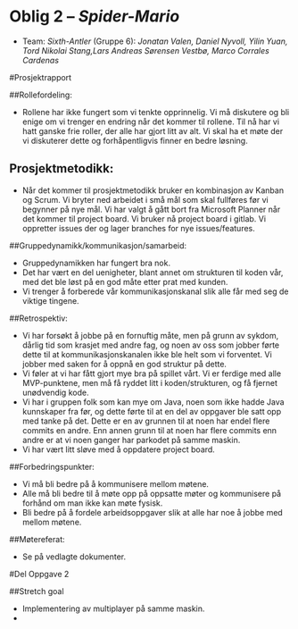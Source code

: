 # Oblig 2 – *Spider-Mario*

* Team: *Sixth-Antler* (Gruppe 6): *Jonatan Valen, Daniel Nyvoll, Yilin Yuan, Tord Nikolai Stang,Lars Andreas Sørensen Vestbø, Marco Corrales Cardenas*

#Prosjektrapport

##Rollefordeling:
- Rollene har ikke fungert som vi tenkte opprinnelig. Vi må diskutere og bli enige om vi trenger en endring når det kommer til rollene. Til nå har vi hatt ganske frie roller, der alle har gjort litt av alt. Vi skal ha et møte der vi diskuterer dette og forhåpentligvis finner en bedre løsning.

## Prosjektmetodikk:
- Når det kommer til prosjektmetodikk bruker en kombinasjon av Kanban og Scrum. Vi bryter ned arbeidet i små mål som skal fullføres før vi begynner på nye mål. Vi har valgt å gått bort fra Microsoft Planner når det kommer til project board. Vi bruker nå project board i gitlab. Vi oppretter issues der og lager branches for nye issues/features.

##Gruppedynamikk/kommunikasjon/samarbeid:
- Gruppedynamikken har fungert bra nok.
- Det har vært en del uenigheter, blant annet om strukturen til koden vår,  med det ble løst på en god måte etter prat med kunden. 
- Vi trenger å forberede vår kommunikasjonskanal slik alle får med seg de viktige tingene.

##Retrospektiv:
- Vi har forsøkt å jobbe på en fornuftig måte, men på grunn av sykdom, dårlig tid som krasjet med andre fag, og noen av oss som jobber førte dette til at kommunikasjonskanalen ikke ble helt som vi forventet. Vi jobber med saken for å oppnå en god struktur på dette.
- Vi føler at vi har fått gjort mye bra på spillet vårt. Vi er ferdige med alle MVP-punktene, men må få ryddet litt i koden/strukturen, og få fjernet unødvendig kode. 
- Vi har i gruppen folk som kan mye om Java, noen som ikke hadde Java kunnskaper fra før, og dette førte til at en del av oppgaver ble satt opp med tanke på det. Dette er en av grunnen til at noen har endel flere commits en andre. Enn annen grunn til at noen har flere commits enn andre er at vi noen ganger har parkodet på samme maskin. 
- Vi har vært litt sløve med å oppdatere project board.

##Forbedringspunkter:
- Vi må bli bedre på å kommunisere mellom møtene.
- Alle må bli bedre til å møte opp på oppsatte møter og kommunisere på forhånd om man ikke kan møte fysisk.
- Bli bedre på å fordele arbeidsoppgaver slik at alle har noe å jobbe med mellom møtene.

##Møtereferat:
- Se på vedlagte dokumenter.

#Del Oppgave 2

##Stretch goal
- Implementering av multiplayer på samme maskin.
- 
